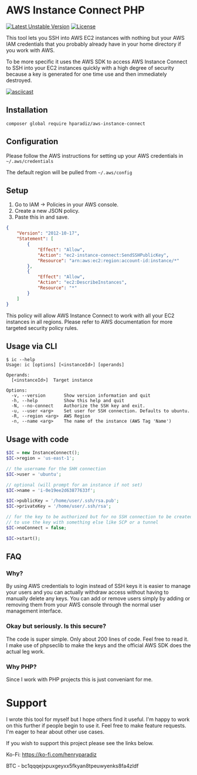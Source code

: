 # AWS Instance Connect PHP
[![Latest Unstable Version](https://poser.pugx.org/hparadiz/aws-instance-connect/v/stable)](https://packagist.org/packages/hparadiz/aws-instance-connect)
[![License](https://poser.pugx.org/hparadiz/aws-instance-connect/license)](https://packagist.org/packages/hparadiz/aws-instance-connect)

This tool lets you SSH into AWS EC2 instances with nothing but your AWS IAM credentials that you probably already have in your home directory if you work with AWS.

To be more specific it uses the AWS SDK to access AWS Instance Connect to SSH into your EC2 instances quickly with a high degree of security because a key is generated for one time use and then immediately destroyed.

[![asciicast](https://asciinema.org/a/FMxcjIYuKauXPm4kVFR02gQqt.svg)](https://asciinema.org/a/FMxcjIYuKauXPm4kVFR02gQqt)
## Installation
`composer global require hparadiz/aws-instance-connect`

## Configuration
Please follow the AWS instructions for setting up your AWS credentials in `~/.aws/credentials`

The default region will be pulled from `~/.aws/config`

## Setup
1. Go to IAM -> Policies in your AWS console.
2. Create a new JSON policy.
3. Paste this in and save.
```json
{
    "Version": "2012-10-17",
    "Statement": [
        {
            "Effect": "Allow",
            "Action": "ec2-instance-connect:SendSSHPublicKey",
            "Resource": "arn:aws:ec2:region:account-id:instance/*"
        },
        {
            "Effect": "Allow",
            "Action": "ec2:DescribeInstances",
            "Resource": "*"
        }
    ]
}
```

This policy will allow AWS Instance Connect to work with all your EC2 instances in all regions. Please refer to AWS documentation for more targeted security policy rules.

## Usage via CLI
```
$ ic --help
Usage: ic [options] [<instanceId>] [operands]

Operands:
  [<instanceId>]  Target instance

Options:
  -v, --version       Show version information and quit
  -h, --help          Show this help and quit
  -N, --no-connect    Authorize the SSH key and exit.
  -u, --user <arg>    Set user for SSH connection. Defaults to ubuntu.
  -R, --region <arg>  AWS Region
  -n, --name <arg>    The name of the instance (AWS Tag 'Name')
```

## Usage with code
```php
$IC = new InstanceConnect();
$IC->region = 'us-east-1';

// the username for the SHH connection
$IC->user = 'ubuntu';

// optional (will prompt for an instance if not set)
$IC->name = 'i-0e19ee2d63877633f';

$IC->publicKey = '/home/user/.ssh/rsa.pub';
$IC->privateKey = '/home/user/.ssh/rsa';

// for the key to be authorized but for no SSH connection to be created
// to use the key with something else like SCP or a tunnel
$IC->noConnect = false;

$IC->start();
```

## FAQ
### Why?

By using AWS credentials to login instead of SSH keys it is easier to manage your users and you can actually withdraw access without having to manually delete any keys. You can add or remove users simply by adding or removing them from your AWS console through the normal user management interface.

### Okay but seriously. Is this secure?
The code is super simple. Only about 200 lines of code. Feel free to read it. I make use of phpseclib to make the keys and the official AWS SDK does the actual leg work.

### Why PHP?
Since I work with PHP projects this is just conveniant for me.

# Support
I wrote this tool for myself but I hope others find it useful.
I'm happy to work on this further if people begin to use it.
Feel free to make feature requests. I'm eager to hear about other use cases.

If you wish to support this project please see the links below.

Ko-Fi: https://ko-fi.com/henryparadiz

BTC - bc1qqqejxpuxgeyxx5fkyan8tpeuwyenks8fa4zldf